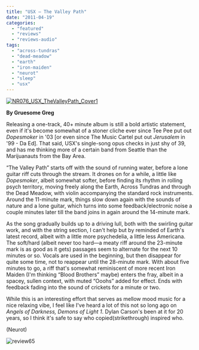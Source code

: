 ```yaml
---
title: "USX – The Valley Path"
date: "2011-04-19"
categories: 
  - "featured"
  - "reviews"
  - "reviews-audio"
tags: 
  - "across-tundras"
  - "dead-meadow"
  - "earth"
  - "iron-maiden"
  - "neurot"
  - "sleep"
  - "usx"
---
```


[![](http://www.hellbound.ca/wp-content/uploads/2011/04/NR076_USX_TheValleyPath_Cover1.jpg "NR076_USX_TheValleyPath_Cover1")](http://www.hellbound.ca/wp-content/uploads/2011/04/NR076_USX_TheValleyPath_Cover1.jpg)

**By Gruesome Greg**

Releasing a one-track, 40+ minute album is still a bold artistic statement, even if it's become somewhat of a stoner cliche ever since Tee Pee put out _Dopesmoker_ in '03 \[or even since The Music Cartel put out _Jerusalem_ in '99 - Da Ed\]. That said, USX's single-song opus checks in just shy of 39, and has me thinking more of a certain band from Seattle than the Marijuanauts from the Bay Area.

“The Valley Path” starts off with the sound of running water, before a lone guitar riff cuts through the stream. It drones on for a while, a little like _Dopesmoker_, albeit somewhat softer, before finding its rhythm in rolling psych territory, moving freely along the Earth, Across Tundras and through the Dead Meadow, with violin accompanying the standard rock instruments. Around the 11-minute mark, things slow down again with the sounds of nature and a lone guitar, which turns into some feedback/electronic noise a couple minutes later till the band joins in again around the 14-minute mark.

As the song gradually builds up to a driving lull, both with the swirling guitar work, and with the string section, I can't help but by reminded of Earth's latest record, albeit with a little more psychedelia, a little less Americana. The soft/hard (albeit never too hard—a meaty riff around the 23-minute mark is as good as it gets) passages seem to alternate for the next 10 minutes or so. Vocals are used in the beginning, but then disappear for quite some time, not to reappear until the 28-minute mark. With about five minutes to go, a riff that's somewhat reminiscent of more recent Iron Maiden (I'm thinking “Blood Brothers” maybe) enters the fray, albeit in a spacey, sullen context, with muted “Ooohs” added for effect. Ends with feedback fading into the sound of crickets for a minute or two.

While this is an interesting effort that serves as mellow mood music for a nice relaxing vibe, I feel like I've heard a lot of this not so long ago on _Angels of Darkness, Demons of Light 1_. Dylan Carson's been at it for 20 years, so I think it's safe to say who copied(strikethrough) inspired who.

(Neurot)

![](http://www.hellbound.ca/wp-content/uploads/2009/08/review65.png "review65")
